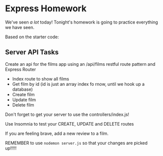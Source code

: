 # Express Homework

We've seen _a lot_ today! Tonight's homework is going to practice everything we have seen.

Based on the starter code:

## Server API Tasks
Create an api for the films app using an /api/films restful route pattern and Express Router

- Index route to show all films
- Get film by id (id is just an array index fo rnow, until we hook up a database)
- Create film
- Update film
- Delete film

Don't forget to get your server to use the controllers/index.js!

Use Insomnia to test your CREATE, UPDATE and DELETE routes

If you are feeling brave, add a new review to a film.

REMEMBER to use `nodemon server.js` so that your changes are picked up!!!!!
